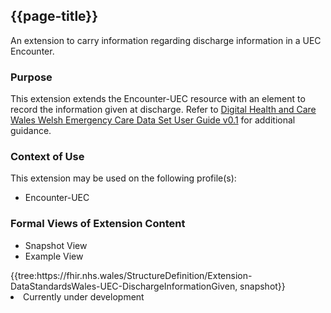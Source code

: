 <div class="warning"><span class="ImplementWarn"></span></div>

## {{page-title}}
An extension to carry information regarding discharge information in a UEC Encounter.

### Purpose
This extension extends the Encounter-UEC resource with an element to record the information given at discharge.
Refer to [Digital Health and Care Wales Welsh Emergency Care Data Set User Guide v0.1](https://dhcw.nhs.wales/data/information-standards/data-standards/data-standards-files/20250123-wecds-user-guide-v1-00-final-published-pdf/) for additional guidance.

### Context of Use
This extension may be used on the following profile(s):
* Encounter-UEC

### Formal Views of Extension Content
<div class="tab-wrap">
  <ul class="tab-head">
    <li class="tablink tab-active" onclick="openCity(this,'tabsnap')" data-target="tabsnap">
      Snapshot View
    </li>
    <li class="tablink" onclick="openCity(this,'tabeg')" data-target="tabeg">
      Example View
    </li>
  </ul>
  <div class="tab-main">
    <div id="tabsnap" class="tabcontent active">      
      {{tree:https://fhir.nhs.wales/StructureDefinition/Extension-DataStandardsWales-UEC-DischargeInformationGiven, snapshot}}
    </div>
    <div id="tabeg" class="tabcontent">
      <list>
         <li>Currently under development</li>
      </list>
    </div>
  </div>
</div>